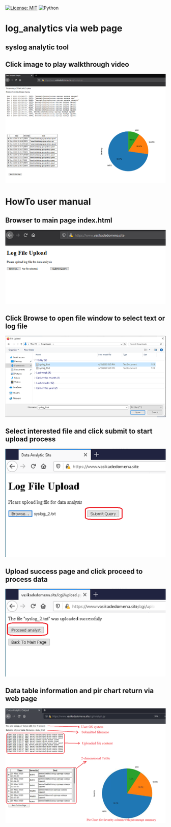 [![License: MIT](https://img.shields.io/badge/License-MIT-yellow.svg)](https://opensource.org/licenses/MIT)
![Python](https://camo.githubusercontent.com/44da37f0f02bf104f0650fa5f2c754ed3f6166066c9210f31bacb9e63d60736e/68747470733a2f2f696d672e736869656c64732e696f2f707970692f707976657273696f6e732f70796261646765732e737667)

# log_analytics via web page

## syslog analytic tool

## Click image to play walkthrough video

[![Watch the video](https://github.com/scheehan/log_analytics/blob/master/tmp/win_ui_output.png)](https://youtu.be/WKhBria18cM)

# __HowTo user manual__


## __Browser to main page index.html__
![Image of screenshot](https://github.com/scheehan/log_analytics/blob/master/images/UI_upload.png)

## __Click Browse to open file window to select text or log file__
![Image of screenshot](https://github.com/scheehan/log_analytics/blob/master/images/browse_file.png)

## __Select interested file and click submit to start upload process__
![Image of screenshot](https://github.com/scheehan/log_analytics/blob/master/images/selected_file_h.png)

## __Upload success page and click proceed to process data__
![Image of screenshot](https://github.com/scheehan/log_analytics/blob/master/images/upload_success_h.png)

## __Data table information and pir chart return via web page__
![Image of screenshot](https://github.com/scheehan/log_analytics/blob/master/images/linux_ui_output_exp.png)

